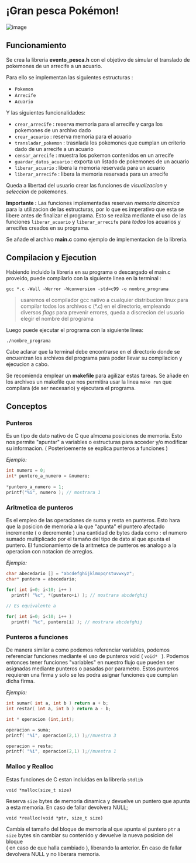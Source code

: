# ¡Gran pesca Pokémon!

![image](https://images-wixmp-ed30a86b8c4ca887773594c2.wixmp.com/f/4fd9f2ad-e10f-43d5-83c4-4a1014d767af/d9a9dfy-26411b0a-f9bc-472a-aab9-eeab31048385.jpg/v1/fill/w_800,h_451,q_75,strp/pokemon_fishing_by_kafel88_d9a9dfy-fullview.jpg?token=eyJ0eXAiOiJKV1QiLCJhbGciOiJIUzI1NiJ9.eyJzdWIiOiJ1cm46YXBwOiIsImlzcyI6InVybjphcHA6Iiwib2JqIjpbW3siaGVpZ2h0IjoiPD00NTEiLCJwYXRoIjoiXC9mXC80ZmQ5ZjJhZC1lMTBmLTQzZDUtODNjNC00YTEwMTRkNzY3YWZcL2Q5YTlkZnktMjY0MTFiMGEtZjliYy00NzJhLWFhYjktZWVhYjMxMDQ4Mzg1LmpwZyIsIndpZHRoIjoiPD04MDAifV1dLCJhdWQiOlsidXJuOnNlcnZpY2U6aW1hZ2Uub3BlcmF0aW9ucyJdfQ.8qiwRMe1N6plT2YnLTMLVbScHyD2j5zp_6Yhi_4Y5vc)

## Funcionamiento

  Se crea la libreria **evento_pesca.h** con el objetivo de simular el translado de pokemones de un arrecife a un acuario.
  
  Para ello se implementan las siguientes estructuras :
  * `Pokemon`
  * `Arrecife`
  * `Acuario`
  
  Y las siguientes funcionalidades:
  * `crear_arrecife` : reserva memoria para el arrecife y carga los pokemones de un archivo dado
  * `crear_acuario` : reserva memoria para el acuario
  * `transladar_pokemon` : trasnlada los pokemones que cumplan un criterio dado de un arrecife a un acuario
  * `censar_arrecife` : muestra los pokemon contenidos en un arrecife
  * `guardar_datos_acuario` : exporta un listado de pokemones de un acuario
  * `liberar_acuario` : libera la memoria reservada para un acuario
  * `liberar_arrecife` :  libera la memoria reservada para un arrecife
  
  Queda a libertad del usuario crear las funciones de *visualizacion* y *seleccion* de pokemones.
  
  **Importante :** Las funciones implementadas reservan *memoria dinamica* para la utilizacion de las estructuras, 
  por lo que es imperativo que esta se libere antes de finalizar el programa. 
  Esto se realiza mediante el uso de las funciones `liberar_acuario` y `liberar_arrecife` 
  para *todos* los acuarios y arrecifes creados en su programa.
  
  Se añade el archivo **main.c** como ejemplo de implementacion de la libreria.

## Compilacion y Ejecution

  Habiendo incluido la libreria en su programa o descargado el main.c proveido, 
  puede compilarlo con la siguiente linea en la terminal :
  
  ` gcc *.c -Wall -Werror -Wconversion -std=c99 -o nombre_programa `
  > usaremos el compilador gcc nativo a cualquier distribucion linux para compilar todos los archivos c (\*.c)
    en el directorio, empleando diversos *flags* para prevenir errores, 
    queda a discrecion del usuario elegir el nombre del programa
    
  Luego puede ejecutar el programa con la siguiente linea:
  
  `./nombre_programa`
  
  Cabe aclarar que la terminal debe encontrarse en el directorio donde se encuentran los archivos del programa
  para poder llevar su compilacion y ejecucion a cabo.
  
  Se recomienda  emplear un **makefile** para agilizar estas tareas. 
  Se añade en los archivos un makefile que nos permitira usar la linea `make run`
  que compilara (de ser necesario) y ejecutara el programa.

## Conceptos
  
  ### Punteros
  Es un tipo de dato nativo de C que almcena posiciones de memoria.
  Esto nos permite "apuntar" a variables o estructuras para acceder y/o modificar su informacion.
  ( Posterioemente se explica punteros a funciones )
    
  *Ejemplo:*
    
   ```C
   int numero = 0;
   int* puntero_a_numero = &numero;
    
   *puntero_a_numero = 1;
   printf("%i", numero ); // mostrara 1
   ```
    
  ### Aritmetica de punteros
  Es el empleo de las operaciones de suma y resta en punteros. 
  Esto hara que la posicion de memoria a la que "apunta" el puntero afectado incremente ( o decremente )
  una cantidad de bytes dada como : el numero sumado multiplicado por el tamaño del tipo de dato al que apunta el puntero.
  El funcionamiento de la aritmetca de punteros es analogo a la operacion con notacion de  arreglos. 
  
  *Ejemplo:*
  
  ```C
  char abecedario [] = "abcdefghijklmopqrstuvwxyz";
  char* puntero = abecedario;
  
  for( int i=0; i<10; i++ )
    printf( "%c", *(puntero+i) ); // mostrara abcdefghij
    
  // Es equivalente a
  
  for( int i=0; i<10; i++ )
    printf( "%c", puntero[i] ); // mostrara abcdefghij
  ```
    
  ### Punteros a funciones
  De manera similar a como podemos referenciar variables, 
  podemos referenciar funciones mediante el uso de punteros void ( `void* ` ).
  Podemos entonces tener funciones "variables" en nuestro flujo que pueden ser asignadas mediante punteros o pasadas por parametro.
  Estos punteros requieren una firma y solo se les podra asignar funciones que cumplan dicha firma.
  
  *Ejemplo:*
  ```C
  int sumar( int a, int b ) return a + b;
  int restar( int a, int b ) return a - b;
  
  int * operacion (int,int);
  
  operacion = suma;
  printf( "%i", operacion(2,1) );//muestra 3
  
  operacion = resta;
  printf( "%i", operacion(2,1) );//muestra 1
  ```
    
  ### Malloc y Realloc
  Estas funciones de C estan incluidas en la libreria `stdlib`
  
  `void *malloc(size_t size)`
   
   Reserva `size` bytes de memoria dinamica y devuelve un puntero que apunta a esta memoria.
   En caso de fallar devolvera NULL;
       
  `void *realloc(void *ptr, size_t size)`
  
  Cambia el tamaño del bloque de memoria al que apunta el puntero `ptr` a `size` bytes 
  sin cambiar su contenido y devuelve la nueva posicion del bloque  
  ( en caso de que halla cambiado ), liberando la anterior.
  En caso de fallar devolvera NULL y no liberara memoria.
